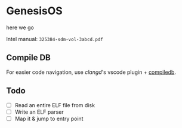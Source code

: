 # GenesisOS

here we go 


Intel manual: `325384-sdm-vol-3abcd.pdf`

## Compile DB

For easier code navigation, use _clangd_'s vscode plugin + [compiledb](https://github.com/nickdiego/compiledb).


## Todo

- [ ] Read an entire ELF file from disk
- [ ] Write an ELF parser
- [ ] Map it & jump to entry point 
